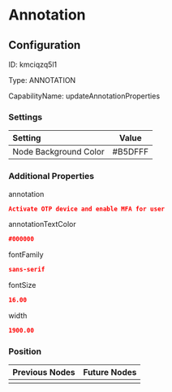 # Annotation
## Configuration
ID:  kmciqzq5l1

Type: ANNOTATION 

CapabilityName: updateAnnotationProperties

### Settings
| Setting | Value  |
| :------------------------ | ---------------------------------------- |
| Node Background Color | #B5DFFF | 

 




### Additional Properties
annotation
 ```json 
Activate OTP device and enable MFA for user
```


annotationTextColor
 ```json 
#000000
```


fontFamily
 ```json 
sans-serif
```


fontSize
 ```json 
16.00
```


width
 ```json 
1900.00
```




### Position
| Previous Nodes | Future Nodes |
| :------------- | ------------ |
|  |  |